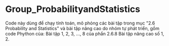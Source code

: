 # Group_ProbabilityandStatistics
Code này dùng để chạy tính toán, mô phỏng các bài tập trong mục "2.6 Probability and Statistics" và bài tập nâng cao do nhóm tự phát triển, gồm code Phython của:
Bài tập 1, 2, 3, ..., 8 của phần 2.6.8
Bài tập nâng cao số 1, 2.
